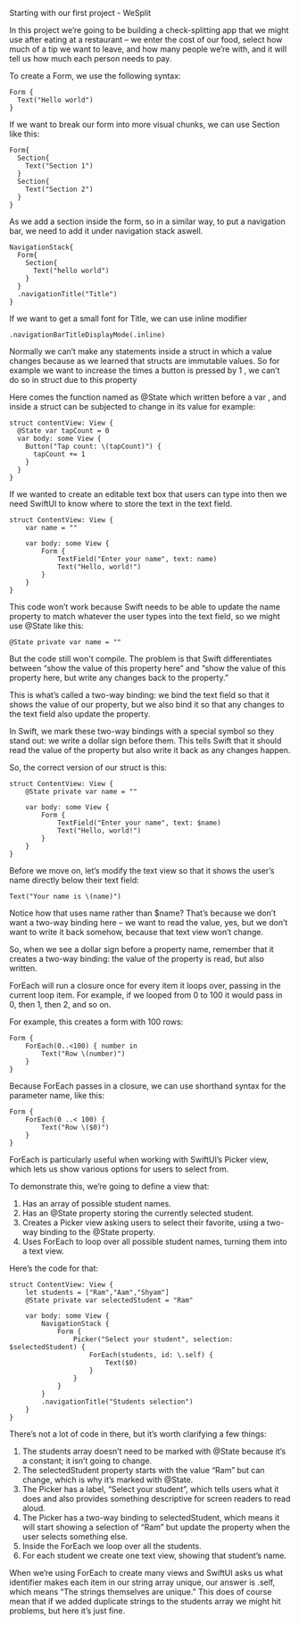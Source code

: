 Starting with our first project - WeSplit

In this project we’re going to be building a check-splitting app that we might use after eating at a restaurant – we enter the cost of our food, select how much of a tip we want to leave, and how many people we’re with, and it will tell us how much each person needs to pay.

To create a Form, we use the following syntax:
```
Form {
  Text("Hello world")
}
```

If we want to break our form into more visual chunks, we can use Section like this:
```
Form{
  Section{
    Text("Section 1")
  }
  Section{
    Text("Section 2")
  }
}
```

As we add a section inside the form, so in a similar way, to put a navigation bar, we need to add it under navigation stack aswell.
```
NavigationStack{
  Form{
    Section{
      Text("hello world")
    }
  }
  .navigationTitle("Title")
}
```

If we want to get a small font for Title, we can use inline modifier
```
.navigationBarTitleDisplayMode(.inline)
```


Normally we can’t make any statements inside a struct in which a value changes because as we learned that structs are immutable values.
So for example we want to increase the times a button is pressed by 1 , we can’t do so in struct due to this property

Here comes the function named as @State which written before a var , and inside a struct can be subjected to change in its value for example:
```
struct contentView: View {
  @State var tapCount = 0
  var body: some View {
    Button("Tap count: \(tapCount)") {
      tapCount += 1
    }
  }
}
```

If we wanted to create an editable text box that users can type into then we need SwiftUI to know where to store the text in the text field.
```
struct ContentView: View {
    var name = ""

    var body: some View {
        Form {
            TextField("Enter your name", text: name)
            Text("Hello, world!")
        }
    }
}
```
This code won’t work because Swift needs to be able to update the name property to match whatever the user types into the text field, so we might use @State like this:
```
@State private var name = ""
```
But the code still won't compile. The problem is that Swift differentiates between “show the value of this property here” and “show the value of this property here, but write any changes back to the property.”

This is what’s called a two-way binding: we bind the text field so that it shows the value of our property, but we also bind it so that any changes to the text field also update the property.

In Swift, we mark these two-way bindings with a special symbol so they stand out: we write a dollar sign before them. This tells Swift that it should read the value of the property but also write it back as any changes happen.

So, the correct version of our struct is this:
```
struct ContentView: View {
    @State private var name = ""

    var body: some View {
        Form {
            TextField("Enter your name", text: $name)
            Text("Hello, world!")
        }
    }
}
```

Before we move on, let’s modify the text view so that it shows the user’s name directly below their text field:
```
Text("Your name is \(name)")
```

Notice how that uses name rather than $name? That’s because we don’t want a two-way binding here – we want to read the value, yes, but we don’t want to write it back somehow, because that text view won’t change.

So, when we see a dollar sign before a property name, remember that it creates a two-way binding: the value of the property is read, but also written.

ForEach will run a closure once for every item it loops over, passing in the current loop item. For example, if we looped from 0 to 100 it would pass in 0, then 1, then 2, and so on.

For example, this creates a form with 100 rows:
```
Form {
    ForEach(0..<100) { number in
        Text("Row \(number)")
    }
}
```

Because ForEach passes in a closure, we can use shorthand syntax for the parameter name, like this:
```
Form {
    ForEach(0 ..< 100) {
        Text("Row \($0)")
    }
}
```

ForEach is particularly useful when working with SwiftUI’s Picker view, which lets us show various options for users to select from.

To demonstrate this, we’re going to define a view that:

1. Has an array of possible student names.
2. Has an @State property storing the currently selected student.
3. Creates a Picker view asking users to select their favorite, using a two-way binding to the @State property.
4. Uses ForEach to loop over all possible student names, turning them into a text view.

Here’s the code for that:
```
struct ContentView: View {
    let students = ["Ram","Aam","Shyam"]
    @State private var selectedStudent = "Ram"

    var body: some View {
        NavigationStack {
            Form {
                Picker("Select your student", selection: $selectedStudent) {
                    ForEach(students, id: \.self) {
                        Text($0)
                    }
                }
            }
        }
        .navigationTitle("Students selection")
    }
}
```
There’s not a lot of code in there, but it’s worth clarifying a few things:

1. The students array doesn’t need to be marked with @State because it’s a constant; it isn’t going to change.
2. The selectedStudent property starts with the value “Ram” but can change, which is why it’s marked with @State.
3. The Picker has a label, “Select your student”, which tells users what it does and also provides something descriptive for screen readers to read aloud.
4. The Picker has a two-way binding to selectedStudent, which means it will start showing a selection of “Ram” but update the property when the user selects           something else.
5. Inside the ForEach we loop over all the students.
6. For each student we create one text view, showing that student’s name.


When we’re using ForEach to create many views and SwiftUI asks us what identifier makes each item in our string array unique, our answer is \.self, which means “The strings themselves are unique.” This does of course mean that if we added duplicate strings to the students array we might hit problems, but here it’s just fine.









